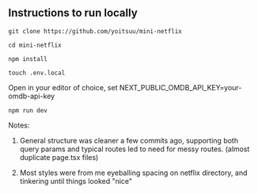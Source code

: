 ## Instructions to run locally

```
git clone https://github.com/yoitsuu/mini-netflix
```

```
cd mini-netflix
```

```
npm install
```

```
touch .env.local
```
Open in your editor of choice, set
NEXT_PUBLIC_OMDB_API_KEY=your-omdb-api-key

```
npm run dev
```


Notes:
1) General structure was cleaner a few commits ago, supporting both query params
and typical routes led to need for messy routes. (almost duplicate page.tsx files)

2) Most styles were from me eyeballing spacing on netflix directory, and tinkering until things looked "nice"